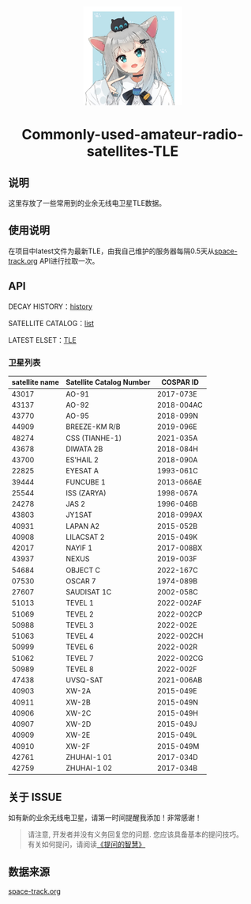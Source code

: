 <p align="center">
    <img src="https://raw.githubusercontent.com/zrmzrm/Commonly-used-amateur-radio-satellites-TLE/img-patch-1/1210501310_6ed4e5ccfb396b0fff757517d24cdd65.jpg" width="200" height="200">
</p>

<div align="center">

# Commonly-used-amateur-radio-satellites-TLE

</div>

## 说明
这里存放了一些常用到的业余无线电卫星TLE数据。

## 使用说明
在项目中latest文件为最新TLE，由我自己维护的服务器每隔0.5天从[space-track.org](https://www.space-track.org/) API进行拉取一次。

## API
DECAY HISTORY：[history](https://www.space-track.org/basicspacedata/query/class/gp/ORDERBY/EPOCH%20desc/favorites/amateur%20radio%20ephemeris/format/3le/emptyresult/show)

SATELLITE CATALOG：[list](https://www.space-track.org/basicspacedata/query/class/gp/ORDERBY/EPOCH%20desc/favorites/amateur%20radio%20ephemeris/format/3le/emptyresult/show)

LATEST ELSET：[TLE](https://www.space-track.org/basicspacedata/query/class/gp/ORDERBY/EPOCH%20desc/favorites/amateur%20radio%20ephemeris/format/3le/emptyresult/show)

### 卫星列表

| satellite name | Satellite Catalog Number | COSPAR ID  |
| -------------- | ------------------------ | ---------- |
| 43017          | AO-91                    | 2017-073E  |
| 43137          | AO-92                    | 2018-004AC |
| 43770          | AO-95                    | 2018-099N  |
| 44909          | BREEZE-KM R/B            | 2019-096E  |
| 48274          | CSS (TIANHE-1)           | 2021-035A  |
| 43678          | DIWATA 2B                | 2018-084H  |
| 43700          | ES'HAIL 2                | 2018-090A  |
| 22825          | EYESAT A                 | 1993-061C  |
| 39444          | FUNCUBE 1                | 2013-066AE |
| 25544          | ISS (ZARYA)              | 1998-067A  |
| 24278          | JAS 2                    | 1996-046B  |
| 43803          | JY1SAT                   | 2018-099AX |
| 40931          | LAPAN A2                 | 2015-052B  |
| 40908          | LILACSAT 2               | 2015-049K  |
| 42017          | NAYIF 1                  | 2017-008BX |
| 43937          | NEXUS                    | 2019-003F  |
| 54684          | OBJECT C                 | 2022-167C  |
| 07530          | OSCAR 7                  | 1974-089B  |
| 27607          | SAUDISAT 1C              | 2002-058C  |
| 51013          | TEVEL 1                  | 2022-002AF |
| 51069          | TEVEL 2                  | 2022-002CP |
| 50988          | TEVEL 3                  | 2022-002E  |
| 51063          | TEVEL 4                  | 2022-002CH |
| 50999          | TEVEL 6                  | 2022-002R  |
| 51062          | TEVEL 7                  | 2022-002CG |
| 50989          | TEVEL 8                  | 2022-002F  |
| 47438          | UVSQ-SAT                 | 2021-006AB |
| 40903          | XW-2A                    | 2015-049E  |
| 40911          | XW-2B                    | 2015-049N  |
| 40906          | XW-2C                    | 2015-049H  |
| 40907          | XW-2D                    | 2015-049J  |
| 40909          | XW-2E                    | 2015-049L  |
| 40910          | XW-2F                    | 2015-049M  |
| 42761          | ZHUHAI-1 01              | 2017-034D  |
| 42759          | ZHUHAI-1 02              | 2017-034B  |


## 关于 ISSUE
如有新的业余无线电卫星，请第一时间提醒我添加！非常感谢！

> 请注意, 开发者并没有义务回复您的问题. 您应该具备基本的提问技巧。  
> 有关如何提问，请阅读[《提问的智慧》](https://github.com/ryanhanwu/How-To-Ask-Questions-The-Smart-Way/blob/main/README-zh_CN.md)

## 数据来源
[space-track.org](https://www.space-track.org/)
